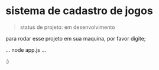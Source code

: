 <h1> sistema de cadastro de jogos</h1>

> status de projeto: em desenvolvimento

para rodar esse projeto em sua maquina, por favor digite;

 ...
 node app.js
 ...

:)